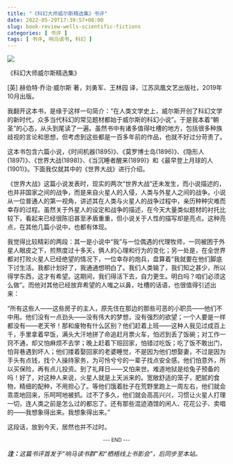 ```yaml
---
title: "《科幻大师威尔斯精选集》书评"
date: 2022-05-29T17:39:57+08:00
slug: book-review-wells-scientific-fictions
categories: [ 书评 ]
tags: [ 书评, 响马读书, 科幻 ]
---
```


<img src="images/2022-05-29/book-cover.png" style="max-width:300px"/>

《科幻大师威尔斯精选集》

[英] 赫伯特·乔治·威尔斯 著，刘勇军、王林园 译，江苏凤凰文艺出版社，2019年10月出版。

我翻开这本书，是缘于这样一句简介：“在人类文学史上，威尔斯开创了科幻文学的新时代，众多当代科幻的常见题材都始于威尔斯的科幻小说”。于是我本着“朝圣”的心态，从头到尾读了一遍。虽然书中有诸多值得吐槽的地方，包括很多种族歧视的言论和思想，但考虑到这些都是一百多年前的作品，也就不好过分苛责了。

这本书包含六篇小说，《时间机器(1895)》、《莫罗博士岛(1896)》、《隐形人(1897)》、《世界大战(1898)》、《当沉睡者醒来(1899)》和《最早登上月球的人(1901)》。下面我仅就其中的《世界大战》进行介绍。

《世界大战》这篇小说发表时，现实的两次“世界大战”还未发生，而小说描述的，也并非国家之间的战争，而是来自火星人的入侵，人类与外星人之间的战争。小说从一位普通人的第一视角，讲述其在人类与火星人的战争过程中，亲历种种灾难而幸存的过程。虽然关于外星人的设定和战争的描述，在今天大量类似题材的衬托比较下，看起来已经很陈旧甚至矛盾重重，但小说关于人性的描写却是亮点。这种亮点，在其他几篇小说中，也都有体现。

我觉得比较精彩的两段：其一是小说中“我”与一位偶遇的代理牧师，一同被困于外星人眼皮之下，煎熬度过十多天，俩人的心理和行为的变化；另一处是，在全世界都对打败火星人已经绝望的情况下，一位幸存的炮兵，盘算着“我就要在他们脚底下讨生活。我都计划好了，我通通想明白了。我们人类输了，我们知之甚少，所以得学东西，这才有希望。这期间，我们得活下去，自力更生。明白吗？咱们必须这么做”。而他对其他已经放弃希望的人嗤之以鼻，吐槽的话语，也很值得引述出来：

“所有这些人——这些房子的主人，原先住在那边的那些可恶的小职员——他们不中用。他们没有一点劲头——没有伟大的梦想，没有强烈的欲望；一个人要是一样都没有——老天爷！那和废物有什么区别？他们赶着上班——这种人我见过成百上千，手里拿着早饭，满头大汗地拼了命追赶月票火车，怕迟到丢了饭碗；对工作一窍不通，却又怕麻烦不去学；晚上赶着下班回家，怕错过吃饭；吃了饭不敢出门，怕背巷遇到坏人；他们搂着娶回家的老婆睡觉，不是因为他们想娶妻，不过是因为手头有点钱，找个人操持家务，为可怜兮兮的一辈子找点安全感。他们怕意外，所以买保险，再有点儿投资。到了礼拜日——又怕来世。难道地狱是给兔子预备的吗！好了，对这种人来说，火星人就是上天派来的。宽敞舒适的笼子，肥腻的食物，精细的配种，不用担心了。等他们饿着肚子在荒野里跑上一周左右，他们就会乖乖地回来，乐呵呵地被抓。过不了多久，他们就会高高兴兴，习惯让火星人打理一切，连人类之前是怎么过的都忘了。还有那些混迹酒馆的闲人、花花公子、卖唱的——我想象得出来。我想象得出来。”

这段话，放到今天，居然也并不过时。

<center><small>--- END ---</small></center>

<i><b>注：</b>这篇书评首发于“响马读书群”和“栖梧线上书影会”，后同步至本站。</i>
